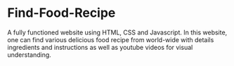 # Find-Food-Recipe
A fully functioned website using HTML, CSS and Javascript. In this website, one can find various delicious food recipe from world-wide with details ingredients and instructions as well as youtube videos for visual understanding.
